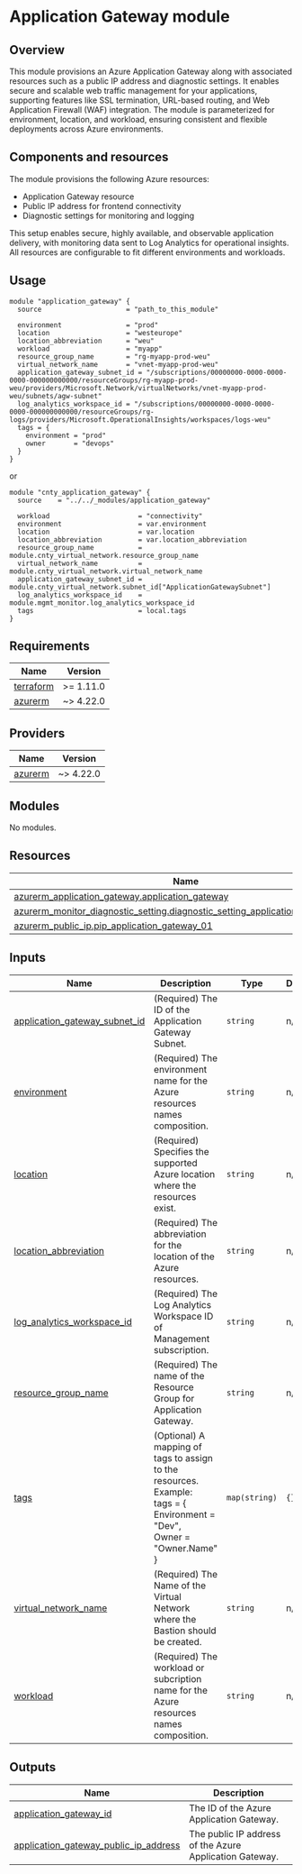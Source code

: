 # Application Gateway module

## Overview

This module provisions an Azure Application Gateway along with associated resources such as a public IP address and diagnostic settings. It enables secure and scalable web traffic management for your applications, supporting features like SSL termination, URL-based routing, and Web Application Firewall (WAF) integration. The module is parameterized for environment, location, and workload, ensuring consistent and flexible deployments across Azure environments.

## Components and resources

The module provisions the following Azure resources:
* Application Gateway resource
* Public IP address for frontend connectivity
* Diagnostic settings for monitoring and logging

This setup enables secure, highly available, and observable application delivery, with monitoring data sent to Log Analytics for operational insights. All resources are configurable to fit different environments and workloads.

## Usage

```hcl
module "application_gateway" {
  source                     = "path_to_this_module"
  
  environment                = "prod"
  location                   = "westeurope"
  location_abbreviation      = "weu"
  workload                   = "myapp"
  resource_group_name        = "rg-myapp-prod-weu"
  virtual_network_name       = "vnet-myapp-prod-weu"
  application_gateway_subnet_id = "/subscriptions/00000000-0000-0000-0000-000000000000/resourceGroups/rg-myapp-prod-weu/providers/Microsoft.Network/virtualNetworks/vnet-myapp-prod-weu/subnets/agw-subnet"
  log_analytics_workspace_id = "/subscriptions/00000000-0000-0000-0000-000000000000/resourceGroups/rg-logs/providers/Microsoft.OperationalInsights/workspaces/logs-weu"
  tags = {
    environment = "prod"
    owner       = "devops"
  }
}
```

or

```hcl
module "cnty_application_gateway" {
  source    = "../../_modules/application_gateway"

  workload                      = "connectivity"
  environment                   = var.environment
  location                      = var.location
  location_abbreviation         = var.location_abbreviation
  resource_group_name           = module.cnty_virtual_network.resource_group_name
  virtual_network_name          = module.cnty_virtual_network.virtual_network_name
  application_gateway_subnet_id = module.cnty_virtual_network.subnet_id["ApplicationGatewaySubnet"]
  log_analytics_workspace_id    = module.mgmt_monitor.log_analytics_workspace_id
  tags                          = local.tags
}
```

<!-- BEGIN_TF_DOCS -->
## Requirements

| Name | Version |
|------|---------|
| <a name="requirement_terraform"></a> [terraform](#requirement\_terraform) | >= 1.11.0 |
| <a name="requirement_azurerm"></a> [azurerm](#requirement\_azurerm) | ~> 4.22.0 |

## Providers

| Name | Version |
|------|---------|
| <a name="provider_azurerm"></a> [azurerm](#provider\_azurerm) | ~> 4.22.0 |

## Modules

No modules.

## Resources

| Name | Type |
|------|------|
| [azurerm_application_gateway.application_gateway](https://registry.terraform.io/providers/hashicorp/azurerm/latest/docs/resources/application_gateway) | resource |
| [azurerm_monitor_diagnostic_setting.diagnostic_setting_application_gateway_001](https://registry.terraform.io/providers/hashicorp/azurerm/latest/docs/resources/monitor_diagnostic_setting) | resource |
| [azurerm_public_ip.pip_application_gateway_01](https://registry.terraform.io/providers/hashicorp/azurerm/latest/docs/resources/public_ip) | resource |

## Inputs

| Name | Description | Type | Default | Required |
|------|-------------|------|---------|:--------:|
| <a name="input_application_gateway_subnet_id"></a> [application\_gateway\_subnet\_id](#input\_application\_gateway\_subnet\_id) | (Required) The ID of the Application Gateway Subnet. | `string` | n/a | yes |
| <a name="input_environment"></a> [environment](#input\_environment) | (Required) The environment name for the Azure resources names composition. | `string` | n/a | yes |
| <a name="input_location"></a> [location](#input\_location) | (Required) Specifies the supported Azure location where the resources exist. | `string` | n/a | yes |
| <a name="input_location_abbreviation"></a> [location\_abbreviation](#input\_location\_abbreviation) | (Required) The abbreviation for the location of the Azure resources. | `string` | n/a | yes |
| <a name="input_log_analytics_workspace_id"></a> [log\_analytics\_workspace\_id](#input\_log\_analytics\_workspace\_id) | (Required) The Log Analytics Workspace ID of Management subscription. | `string` | n/a | yes |
| <a name="input_resource_group_name"></a> [resource\_group\_name](#input\_resource\_group\_name) | (Required) The name of the Resource Group for Application Gateway. | `string` | n/a | yes |
| <a name="input_tags"></a> [tags](#input\_tags) | (Optional) A mapping of tags to assign to the resources.<br/>    Example:<br/>      tags = {<br/>          Environment = "Dev",<br/>          Owner       = "Owner.Name"<br/>      } | `map(string)` | `{}` | no |
| <a name="input_virtual_network_name"></a> [virtual\_network\_name](#input\_virtual\_network\_name) | (Required) The Name of the Virtual Network where the Bastion should be created. | `string` | n/a | yes |
| <a name="input_workload"></a> [workload](#input\_workload) | (Required) The workload or subcription name for the Azure resources names composition. | `string` | n/a | yes |

## Outputs

| Name | Description |
|------|-------------|
| <a name="output_application_gateway_id"></a> [application\_gateway\_id](#output\_application\_gateway\_id) | The ID of the Azure Application Gateway. |
| <a name="output_application_gateway_public_ip_address"></a> [application\_gateway\_public\_ip\_address](#output\_application\_gateway\_public\_ip\_address) | The public IP address of the Azure Application Gateway. |
<!-- END_TF_DOCS -->